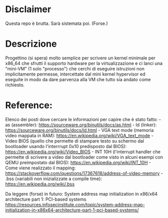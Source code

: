 # Disclaimer
Questa repo è brutta.
Sarà sistemata poi.
(Forse.)

# Descrizione
Progettino (si spera) molto semplice per scrivere un kernel minimale per x86_64 che sfrutti il supporto hardware per la virtualizzazione e ci lanci una "mini-VM" (1 solo "processo") che cerchi di eseguire istruzioni non implicitamente permesse, intercettate dal mini kernel hypervisor ed eseguite in modo da dare parvenza alla VM che tutto sia andato come richiesto.


# Reference:
Elenco dei posti dove cercare le informazioni per capire che è stato fatto:
    - as (assembler): https://sourceware.org/binutils/docs/as.html
    - ld (linker): https://sourceware.org/binutils/docs/ld.html
    - VGA text mode (memoria video mappata in RAM): https://en.wikipedia.org/wiki/VGA_text_mode
    - Video BIOS (quello che permette di stampare testo su schermo dal bootloader usando l'interrrupt 0x10 predisposto dal BIOS): https://en.wikipedia.org/wiki/Video_BIOS
    - INT 10H (l'interrupt handler che permette di scrivere a
    video dal bootloader come visto in alcuni esempi con QEMU
    preimpostato dal BIOS): https://en.wikipedia.org/wiki/INT_10H
    - Come viene realizzato il mapping: https://stackoverflow.com/questions/17367618/address-of-video-memory
    - .bss (variabili non inizializzate a compile time): https://en.wikipedia.org/wiki/.bss


Da leggere (forse) in futuro:
System address map initialization in x86/x64 architecture part 1: PCI-based systems
    https://resources.infosecinstitute.com/topic/system-address-map-initialization-in-x86x64-architecture-part-1-pci-based-systems/


